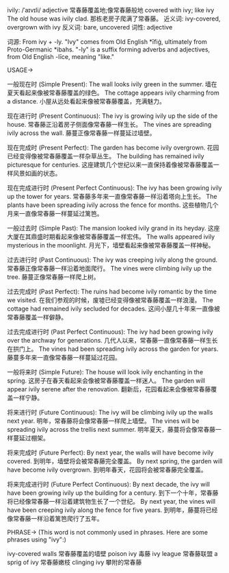 ivily: /ˈaɪvɪli/
adjective
常春藤覆盖地;像常春藤般地
covered with ivy; like ivy
The old house was ivily clad. 那栋老房子爬满了常春藤。
近义词: ivy-covered, overgrown with ivy
反义词: bare, uncovered
词性: adjective


词源:
From ivy + -ly.  "Ivy" comes from Old English *īfiġ, ultimately from Proto-Germanic *ibahs.  "-ly" is a suffix forming adverbs and adjectives, from Old English -līce, meaning "like."


USAGE->

一般现在时 (Simple Present):
The wall looks ivily green in the summer.  墙在夏天看起来像被常春藤覆盖的绿色。
The cottage appears ivily charming from a distance.  小屋从远处看起来像被常春藤覆盖，充满魅力。

现在进行时 (Present Continuous):
The ivy is growing ivily up the side of the house. 常春藤正沿着房子侧面像常春藤一样生长。
The vines are spreading ivily across the wall. 藤蔓正像常春藤一样蔓延过墙壁。

现在完成时 (Present Perfect):
The garden has become ivily overgrown. 花园已经变得像被常春藤覆盖一样杂草丛生。
The building has remained ivily picturesque for centuries. 这座建筑几个世纪以来一直保持着像被常春藤覆盖一样风景如画的状态。

现在完成进行时 (Present Perfect Continuous):
The ivy has been growing ivily up the tower for years.  常春藤多年来一直像常春藤一样沿着塔向上生长。
The plants have been spreading ivily across the fence for months. 这些植物几个月来一直像常春藤一样蔓延过篱笆。

一般过去时 (Simple Past):
The mansion looked ivily grand in its heyday. 这座大厦在其鼎盛时期看起来像被常春藤覆盖一样宏伟。
The walls appeared ivily mysterious in the moonlight.  月光下，墙壁看起来像被常春藤覆盖一样神秘。

过去进行时 (Past Continuous):
The ivy was creeping ivily along the ground. 常春藤正像常春藤一样沿着地面爬行。
The vines were climbing ivily up the tree. 藤蔓正像常春藤一样爬上树。


过去完成时 (Past Perfect):
The ruins had become ivily romantic by the time we visited.  在我们参观的时候，废墟已经变得像被常春藤覆盖一样浪漫。
The cottage had remained ivily secluded for decades.  这间小屋几十年来一直像被常春藤覆盖一样僻静。

过去完成进行时 (Past Perfect Continuous):
The ivy had been growing ivily over the archway for generations.  几代人以来，常春藤一直像常春藤一样生长在拱门上。
The vines had been spreading ivily across the garden for years.  藤蔓多年来一直像常春藤一样蔓延过花园。


一般将来时 (Simple Future):
The house will look ivily enchanting in the spring.  这房子在春天看起来会像被常春藤覆盖一样迷人。
The garden will appear ivily serene after the renovation.  翻新后，花园看起来会像被常春藤覆盖一样宁静。

将来进行时 (Future Continuous):
The ivy will be climbing ivily up the walls next year.  明年，常春藤将会像常春藤一样爬上墙壁。
The vines will be spreading ivily across the trellis next summer.  明年夏天，藤蔓将会像常春藤一样蔓延过棚架。


将来完成时 (Future Perfect):
By next year, the walls will have become ivily covered.  到明年，墙壁将会被常春藤完全覆盖。
By next spring, the garden will have become ivily overgrown.  到明年春天，花园将会被常春藤完全覆盖。

将来完成进行时 (Future Perfect Continuous):
By next decade, the ivy will have been growing ivily up the building for a century. 到下一个十年，常春藤将已经像常春藤一样沿着建筑物生长了一个世纪。
By next year, the vines will have been creeping ivily along the fence for five years. 到明年，藤蔓将已经像常春藤一样沿着篱笆爬行了五年。


PHRASE->
(This word is not commonly used in phrases.  Here are some phrases using "ivy":)

ivy-covered walls  常春藤覆盖的墙壁
poison ivy  毒藤
ivy league  常春藤联盟
a sprig of ivy  常春藤嫩枝
clinging ivy  攀附的常春藤
